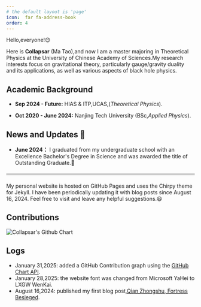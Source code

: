 ```yaml
---
# the default layout is 'page'
icon:  far fa-address-book
order: 4
---
```

Hello,everyone!😊 

Here is **Collapsar** (Ma Tao),and now I am a master majoring in Theoretical Physics at the University of Chinese Academy of Sciences.My research interests focus on gravitational theory, particularly gauge/gravity duality and its applications, as well as various aspects of black hole physics.

## Academic Background 
- **Sep 2024 - Future:** 
HIAS & ITP,UCAS,(*Theoretical Physics*).

- **Oct 2020 - June 2024:** 
Nanjing Tech University (BSc,*Applied Physics*).

## News and Updates 👣

- **June 2024：** I graduated from my undergraduate school with an Excellence 
Bachelor's Degree in Science and was awarded the title of Outstanding Graduate.🎉

<style>
  hr {
    border: 0;
    height: 5px; /* 细线 */
    background: #ccc; /* 浅灰色 */
    margin: 20px 0;
  }
</style>
<hr>

My personal website is hosted on GitHub Pages and uses the Chirpy theme for Jekyll. I have been periodically updating it with blog posts since August 16, 2024. Feel free to visit and leave any helpful suggestions.😆

## Contributions
<img src="https://ghchart.rshah.org/409ba5/Collapsar0615" alt="Collapsar's Github Chart" />

##  Logs

- January 31,2025: added a GitHub Contribution graph using the [GitHub Chart API](https://github.com/2016rshah/githubchart-api).
- January 28,2025: the website font was changed from Microsoft YaHei to LXGW WenKai.
- August 16,2024: published my first blog post,[Qian Zhongshu, Fortress Besieged](https://collapsar0615.github.io/posts/weicheng/).
